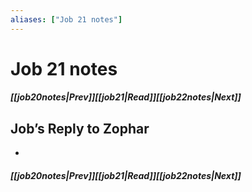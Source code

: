 ```yaml
---
aliases: ["Job 21 notes"]
---
```

# Job 21 notes
##### <span class=arrow-left></span>[[job20notes|Prev]]<span class=navigation-separator></span>[[job21|Read]]<span class=navigation-separator></span>[[job22notes|Next]]<span class=arrow-right></span>
## Job’s Reply to Zophar
- 
##### <span class=arrow-left></span>[[job20notes|Prev]]<span class=navigation-separator></span>[[job21|Read]]<span class=navigation-separator></span>[[job22notes|Next]]<span class=arrow-right></span>